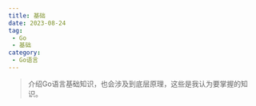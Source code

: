 ```yaml
---
title: 基础
date: 2023-08-24
tag:
 - Go
 - 基础
category:
 - Go语言
---
```


> 介绍Go语言基础知识，也会涉及到底层原理，这些是我认为要掌握的知识。
